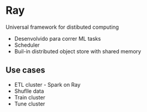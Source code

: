 # Ray

Universal framework for distibuted computing

- Desenvolvido para correr ML tasks
- Scheduler
- Buil-in distributed object store with shared memory

## Use cases

- ETL cluster - Spark on Ray
- Shuflle data
- Train cluster
- Tune cluster
